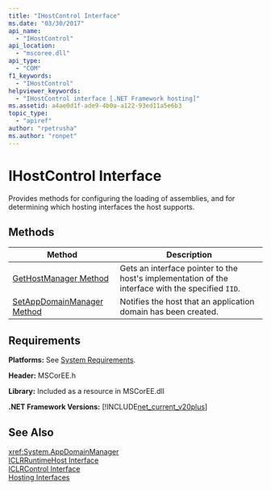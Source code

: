 ```yaml
---
title: "IHostControl Interface"
ms.date: "03/30/2017"
api_name: 
  - "IHostControl"
api_location: 
  - "mscoree.dll"
api_type: 
  - "COM"
f1_keywords: 
  - "IHostControl"
helpviewer_keywords: 
  - "IHostControl interface [.NET Framework hosting]"
ms.assetid: a4ae0d1f-ade9-4b0a-a122-93ed11a5e6b3
topic_type: 
  - "apiref"
author: "rpetrusha"
ms.author: "ronpet"
---
```

# IHostControl Interface
Provides methods for configuring the loading of assemblies, and for determining which hosting interfaces the host supports.  

## Methods  


|Method|Description|  
|------------|-----------------|  
|[GetHostManager Method](../../../../docs/framework/unmanaged-api/hosting/ihostcontrol-gethostmanager-method.md)|Gets an interface pointer to the host's implementation of the interface with the specified `IID`.|  
|[SetAppDomainManager Method](../../../../docs/framework/unmanaged-api/hosting/ihostcontrol-setappdomainmanager-method.md)|Notifies the host that an application domain has been created.|  

## Requirements  
 **Platforms:** See [System Requirements](../../../../docs/framework/get-started/system-requirements.md).  

 **Header:** MSCorEE.h  

 **Library:** Included as a resource in MSCorEE.dll  

 **.NET Framework Versions:** [!INCLUDE[net_current_v20plus](../../../../includes/net-current-v20plus-md.md)]  

## See Also  
 <xref:System.AppDomainManager>  
 [ICLRRuntimeHost Interface](../../../../docs/framework/unmanaged-api/hosting/iclrruntimehost-interface.md)  
 [ICLRControl Interface](../../../../docs/framework/unmanaged-api/hosting/iclrcontrol-interface.md)  
 [Hosting Interfaces](../../../../docs/framework/unmanaged-api/hosting/hosting-interfaces.md)
